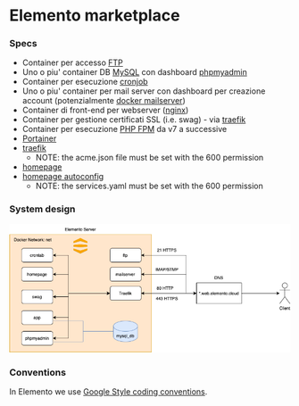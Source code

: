 # Elemento marketplace

### Specs

- Container per accesso [FTP](https://hub.docker.com/r/stilliard/pure-ftpd)
- Uno o piu' container DB [MySQL](https://hub.docker.com/_/mysql) con dashboard [phpmyadmin](https://hub.docker.com/_/phpmyadmin)
- Container per esecuzione [cronjob](https://github.com/alseambusher/crontab-ui)
- Uno o piu' container per mail server con dashboard per creazione account (potenzialmente [docker mailserver](https://docker-mailserver.github.io/docker-mailserver/latest/))
- Container di front-end per webserver ([nginx](https://hub.docker.com/_/nginx))
- Container per gestione certificati SSL (i.e. swag) - via [traefik](https://doc.traefik.io/traefik/)
- Container per esecuzione [PHP FPM](https://hub.docker.com/layers/library/php/fpm-alpine3.19/images/sha256-4df626957fe8907b11d439553e830fbd815737a2c3ad15af912152ef2958ccf9?context=explore) da v7 a successive
- [Portainer](https://docs.portainer.io/user/docker/stacks)
- [traefik](https://doc.traefik.io/traefik/)
  - NOTE: the acme.json file must be set with the 600 permission
- [homepage](https://github.com/gethomepage/homepage)
- [homepage autoconfig](https://hub.docker.com/r/nicolagutierrez/traefik-discovery)
  - NOTE: the services.yaml must be set with the 600 permission

### System design

![System design](./img/system-design.png)

### Conventions

In Elemento we use [Google Style coding conventions](https://google.github.io/styleguide/).

